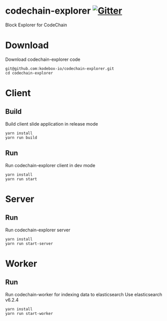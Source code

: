 # codechain-explorer [![Gitter](https://badges.gitter.im/CodeChain-io/codechain-explorer.svg)](https://gitter.im/CodeChain-io/codechain-explorer?utm_source=badge&utm_medium=badge&utm_campaign=pr-badge)

Block Explorer for CodeChain
# Download
Download codechain-explorer code
```
git@github.com:kodebox-io/codechain-explorer.git
cd codechain-explorer
```
# Client
## Build
Build client slide application in release mode
```
yarn install
yarn run build
```
## Run
Run codechain-explorer client in dev mode
```
yarn install
yarn run start
```
# Server
## Run
Run codechain-explorer server
```
yarn install
yarn run start-server
```
# Worker
## Run
Run codechain-worker for indexing data to elasticsearch
Use elasticsearch v6.2.4
```
yarn install
yarn run start-worker
```
